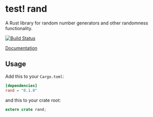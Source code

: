 test!
rand
====

A Rust library for random number generators and other randomness functionality.

[![Build Status](https://travis-ci.org/rust-lang/rand.svg?branch=master)](https://travis-ci.org/rust-lang/rand)

[Documentation](http://doc.rust-lang.org/rand)

## Usage

Add this to your `Cargo.toml`:

```toml
[dependencies]
rand = "0.1.0"
```

and this to your crate root:

```rust
extern crate rand;
```
